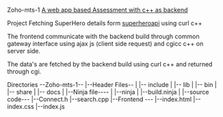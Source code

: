 Zoho-mts-1
<a href="https://github.com/ravikiran-pro/Zoho-mts-1">A web app based Assessment with c++ as backend</a>

Project
Fetching  SuperHero details form <a href="https://www.superheroapi.com/">superheroapi</a> using curl c++ 

The frontend communicate with the backend build through common gateway interface using ajax js (client side request) and cgicc c++ on server side.

The data's are fetched by the backend build using curl c++ and returned through cgi.

Directories
--Zoho-mts-1--
             |--Header Files--
             |                |-- include
             |                |-- lib
             |                |-- bin
             |                |-- share
             |                |-- docs
             |
             |--Ninja file----
             |                |--ninja
             |                |--build.ninja
             |
             |--source code---
                              |--Connect.h
                              |--search.cpp
                              |--Frontend ---
                                            |--index.html
                                            |--index.css
                                            |--index.js
                                            
      
